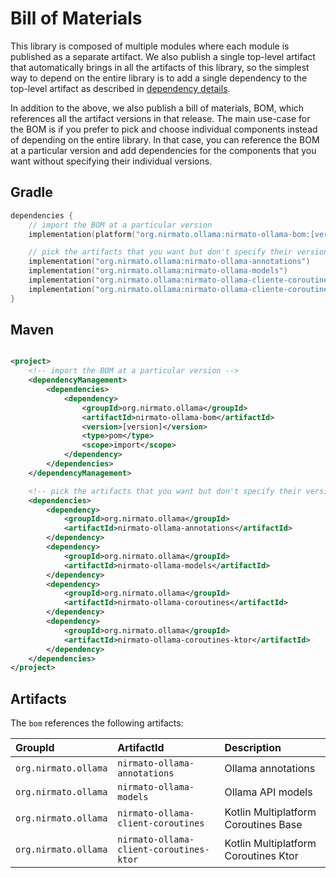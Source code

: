 # Bill of Materials

This library is composed of multiple modules where each module is published as a separate artifact. We also publish a
single top-level artifact that automatically brings in all the artifacts of this library, so the simplest way to depend
on the entire library is to add a single dependency to the top-level artifact as described in
[dependency details](../../README.md#dependency).

In addition to the above, we also publish a bill of materials, BOM, which references all the artifact versions in that
release. The main use-case for the BOM is if you prefer to pick and choose individual components instead of
depending on the entire library. In that case, you can reference the BOM at a particular version and add dependencies
for the components that you want without specifying their individual versions.

## Gradle

```kotlin
dependencies {
    // import the BOM at a particular version
    implementation(platform("org.nirmato.ollama:nirmato-ollama-bom:[version]"))

    // pick the artifacts that you want but don't specify their versions as that's controlled by the BOM
    implementation("org.nirmato.ollama:nirmato-ollama-annotations")
    implementation("org.nirmato.ollama:nirmato-ollama-models")
    implementation("org.nirmato.ollama:nirmato-ollama-cliente-coroutines")
    implementation("org.nirmato.ollama:nirmato-ollama-cliente-coroutines-ktor")
}
```

## Maven

```xml

<project>
    <!-- import the BOM at a particular version -->
    <dependencyManagement>
        <dependencies>
            <dependency>
                <groupId>org.nirmato.ollama</groupId>
                <artifactId>nirmato-ollama-bom</artifactId>
                <version>[version]</version>
                <type>pom</type>
                <scope>import</scope>
            </dependency>
        </dependencies>
    </dependencyManagement>

    <!-- pick the artifacts that you want but don't specify their versions as that's controlled by the BOM -->
    <dependencies>
        <dependency>
            <groupId>org.nirmato.ollama</groupId>
            <artifactId>nirmato-ollama-annotations</artifactId>
        </dependency>
        <dependency>
            <groupId>org.nirmato.ollama</groupId>
            <artifactId>nirmato-ollama-models</artifactId>
        </dependency>
        <dependency>
            <groupId>org.nirmato.ollama</groupId>
            <artifactId>nirmato-ollama-coroutines</artifactId>
        </dependency>
        <dependency>
            <groupId>org.nirmato.ollama</groupId>
            <artifactId>nirmato-ollama-coroutines-ktor</artifactId>
        </dependency>
    </dependencies>
</project>
```

## Artifacts

The `bom` references the following artifacts:

| GroupId                  | ArtifactId                              | Description                          |
|:-------------------------|:----------------------------------------|:-------------------------------------|
| `org.nirmato.ollama`     | `nirmato-ollama-annotations`            | Ollama annotations                   |
| `org.nirmato.ollama`     | `nirmato-ollama-models`                 | Ollama API models                    |
| `org.nirmato.ollama`     | `nirmato-ollama-client-coroutines`      | Kotlin Multiplatform Coroutines Base |
| `org.nirmato.ollama`     | `nirmato-ollama-client-coroutines-ktor` | Kotlin Multiplatform Coroutines Ktor |
